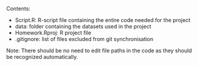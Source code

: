 Contents:
  - Script.R: R-script file containing the entire code needed for the project
  - data: folder containing the datasets used in the project
  - Homework.Rproj: R project file
  - .gitignore: list of files excluded from git synchronisation
  
  Note: There should be no need to edit file paths in the code as they should be recognized automatically.
